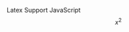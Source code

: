 Latex Support JavaScript
$$x^2$$
```

```
<!--stackedit_data:
eyJwcm9wZXJ0aWVzIjoiZXh0ZW5zaW9uczogLm1kXG4iLCJoaX
N0b3J5IjpbNDc5MTE4OTUzLDIwOTc1MzgxODVdfQ==
-->